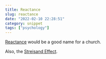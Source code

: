 ```yaml
---
title: Reactance
slug: reactance
date: "2022-02-10 22:28:51"
category: snippet
tags: ["psychology"]
---
```


[Reactance](<https://en.wikipedia.org/wiki/Reactance_(psychology)>) would be a
good name for a church.

Also, the [Streisand Effect](https://en.wikipedia.org/wiki/Streisand_effect).

